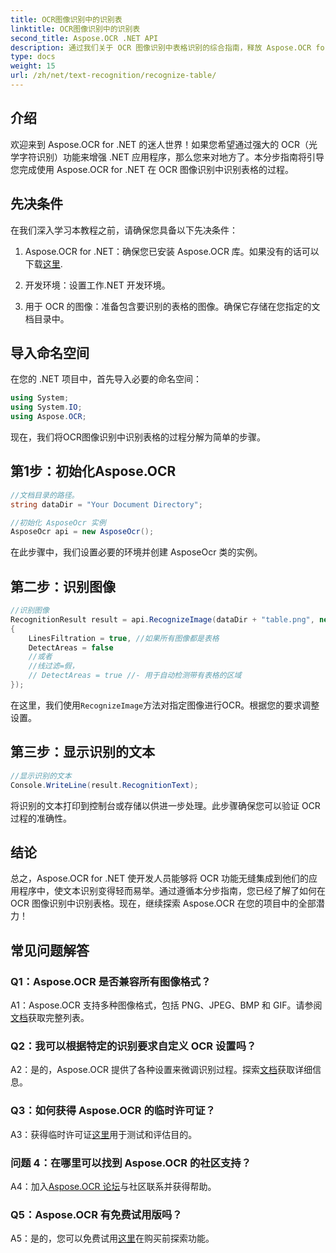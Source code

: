 ```yaml
---
title: OCR图像识别中的识别表
linktitle: OCR图像识别中的识别表
second_title: Aspose.OCR .NET API
description: 通过我们关于 OCR 图像识别中表格识别的综合指南，释放 Aspose.OCR for .NET 的潜力。
type: docs
weight: 15
url: /zh/net/text-recognition/recognize-table/
---
```

## 介绍

欢迎来到 Aspose.OCR for .NET 的迷人世界！如果您希望通过强大的 OCR（光学字符识别）功能来增强 .NET 应用程序，那么您来对地方了。本分步指南将引导您完成使用 Aspose.OCR for .NET 在 OCR 图像识别中识别表格的过程。

## 先决条件

在我们深入学习本教程之前，请确保您具备以下先决条件：

1.  Aspose.OCR for .NET：确保您已安装 Aspose.OCR 库。如果没有的话可以下载[这里](https://releases.aspose.com/ocr/net/).

2. 开发环境：设置工作.NET 开发环境。

3. 用于 OCR 的图像：准备包含要识别的表格的图像。确保它存储在您指定的文档目录中。

## 导入命名空间

在您的 .NET 项目中，首先导入必要的命名空间：

```csharp
using System;
using System.IO;
using Aspose.OCR;
```

现在，我们将OCR图像识别中识别表格的过程分解为简单的步骤。

## 第1步：初始化Aspose.OCR

```csharp
//文档目录的路径。
string dataDir = "Your Document Directory";

//初始化 AsposeOcr 实例
AsposeOcr api = new AsposeOcr();
```

在此步骤中，我们设置必要的环境并创建 AsposeOcr 类的实例。

## 第二步：识别图像

```csharp
//识别图像
RecognitionResult result = api.RecognizeImage(dataDir + "table.png", new RecognitionSettings
{
    LinesFiltration = true, //如果所有图像都是表格
    DetectAreas = false
    //或者
    //线过滤=假，
    // DetectAreas = true //- 用于自动检测带有表格的区域
});
```

在这里，我们使用`RecognizeImage`方法对指定图像进行OCR。根据您的要求调整设置。

## 第三步：显示识别的文本

```csharp
//显示识别的文本
Console.WriteLine(result.RecognitionText);
```

将识别的文本打印到控制台或存储以供进一步处理。此步骤确保您可以验证 OCR 过程的准确性。

## 结论

总之，Aspose.OCR for .NET 使开发人员能够将 OCR 功能无缝集成到他们的应用程序中，使文本识别变得轻而易举。通过遵循本分步指南，您已经了解了如何在 OCR 图像识别中识别表格。现在，继续探索 Aspose.OCR 在您的项目中的全部潜力！

## 常见问题解答

### Q1：Aspose.OCR 是否兼容所有图像格式？

 A1：Aspose.OCR 支持多种图像格式，包括 PNG、JPEG、BMP 和 GIF。请参阅[文档](https://reference.aspose.com/ocr/net/)获取完整列表。

### Q2：我可以根据特定的识别要求自定义 OCR 设置吗？

 A2：是的，Aspose.OCR 提供了各种设置来微调识别过程。探索[文档](https://reference.aspose.com/ocr/net/)获取详细信息。

### Q3：如何获得 Aspose.OCR 的临时许可证？

A3：获得临时许可证[这里](https://purchase.aspose.com/temporary-license/)用于测试和评估目的。

### 问题 4：在哪里可以找到 Aspose.OCR 的社区支持？

 A4：加入[Aspose.OCR 论坛](https://forum.aspose.com/c/ocr/16)与社区联系并获得帮助。

### Q5：Aspose.OCR 有免费试用版吗？

 A5：是的，您可以免费试用[这里](https://releases.aspose.com/)在购买前探索功能。